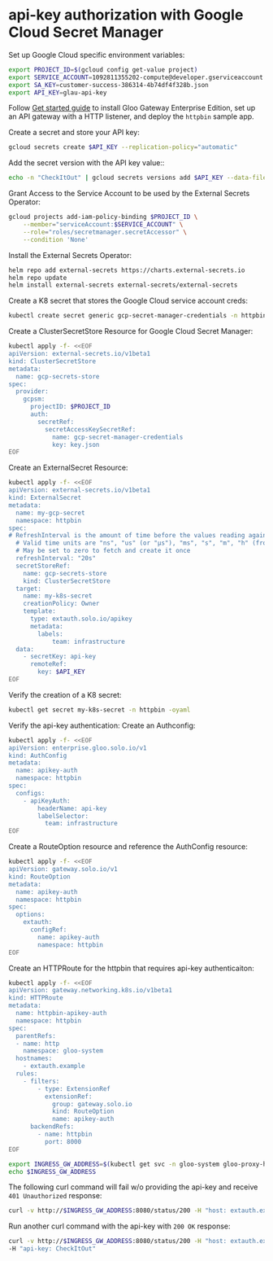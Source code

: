 # api-key authorization with Google Cloud Secret Manager

Set up Google Cloud specific environment variables:
```sh
export PROJECT_ID=$(gcloud config get-value project)
export SERVICE_ACCOUNT=1092811355202-compute@developer.gserviceaccount.com
export SA_KEY=customer-success-386314-4b74df4f328b.json
export API_KEY=glau-api-key
```

Follow [Get started guide](https://docs.solo.io/gateway/latest/quickstart/) to install Gloo Gateway Enterprise Edition, set up an API gateway with a HTTP listener, and deploy the `httpbin` sample app.

Create a secret and store your API key:
```sh
gcloud secrets create $API_KEY --replication-policy="automatic"
```
Add the secret version with the API key value::
```sh
echo -n "CheckItOut" | gcloud secrets versions add $API_KEY --data-file=-
```

Grant Access to the Service Account to be used by the External Secrets Operator:
```sh
gcloud projects add-iam-policy-binding $PROJECT_ID \
    --member="serviceAccount:$SERVICE_ACCOUNT" \
    --role="roles/secretmanager.secretAccessor" \
    --condition 'None'
```

Install the External Secrets Operator:
```sh
helm repo add external-secrets https://charts.external-secrets.io
helm repo update
helm install external-secrets external-secrets/external-secrets
```

Create a K8 secret that stores the Google Cloud service account creds:
```sh
kubectl create secret generic gcp-secret-manager-credentials -n httpbin --from-file=key.json=./$SA_KEY
``` 

Create a ClusterSecretStore Resource for Google Cloud Secret Manager:
```sh
kubectl apply -f- <<EOF
apiVersion: external-secrets.io/v1beta1
kind: ClusterSecretStore
metadata:
  name: gcp-secrets-store
spec:
  provider:
    gcpsm:
      projectID: $PROJECT_ID
      auth:
        secretRef:
          secretAccessKeySecretRef:
            name: gcp-secret-manager-credentials
            key: key.json
EOF
```
 
Create an ExternalSecret Resource:
```sh
kubectl apply -f- <<EOF
apiVersion: external-secrets.io/v1beta1
kind: ExternalSecret
metadata:
  name: my-gcp-secret
  namespace: httpbin
spec:
# RefreshInterval is the amount of time before the values reading again from the SecretStore provider
  # Valid time units are "ns", "us" (or "µs"), "ms", "s", "m", "h" (from time.ParseDuration)
  # May be set to zero to fetch and create it once
  refreshInterval: "20s"
  secretStoreRef:
    name: gcp-secrets-store
    kind: ClusterSecretStore
  target:
    name: my-k8s-secret
    creationPolicy: Owner
    template:
      type: extauth.solo.io/apikey
      metadata:
        labels:
            team: infrastructure
  data:
    - secretKey: api-key
      remoteRef:
        key: $API_KEY
EOF
```
Verify the creation of a K8 secret:
```sh
kubectl get secret my-k8s-secret -n httpbin -oyaml
```
    
Verify the api-key authentication:
Create an Authconfig:
```sh
kubectl apply -f- <<EOF
apiVersion: enterprise.gloo.solo.io/v1
kind: AuthConfig
metadata:
  name: apikey-auth
  namespace: httpbin
spec:
  configs:
    - apiKeyAuth:
        headerName: api-key
        labelSelector:
          team: infrastructure
EOF
```
Create a RouteOption resource and reference the AuthConfig resource:
```sh
kubectl apply -f- <<EOF
apiVersion: gateway.solo.io/v1
kind: RouteOption
metadata:
  name: apikey-auth
  namespace: httpbin
spec:
  options:
    extauth:
      configRef:
        name: apikey-auth
        namespace: httpbin
EOF
```
Create an HTTPRoute for the httpbin that requires api-key authenticaiton:
```sh
kubectl apply -f- <<EOF
apiVersion: gateway.networking.k8s.io/v1beta1
kind: HTTPRoute
metadata:
  name: httpbin-apikey-auth
  namespace: httpbin
spec:
  parentRefs:
  - name: http
    namespace: gloo-system
  hostnames:
    - extauth.example
  rules:
    - filters:
        - type: ExtensionRef
          extensionRef:
            group: gateway.solo.io
            kind: RouteOption
            name: apikey-auth
      backendRefs:
        - name: httpbin
          port: 8000
EOF
```
```sh
export INGRESS_GW_ADDRESS=$(kubectl get svc -n gloo-system gloo-proxy-http -o jsonpath='{.status.loadBalancer.ingress[0].ip}')
echo $INGRESS_GW_ADDRESS
```
The following curl command will fail w/o providing the api-key and receive `401 Unauthorized` response:
```sh
curl -v http://$INGRESS_GW_ADDRESS:8080/status/200 -H "host: extauth.example:8080"
```
Run another curl command with the api-key with `200 OK` response:
```sh
curl -v http://$INGRESS_GW_ADDRESS:8080/status/200 -H "host: extauth.example:8080" \
-H "api-key: CheckItOut"
```